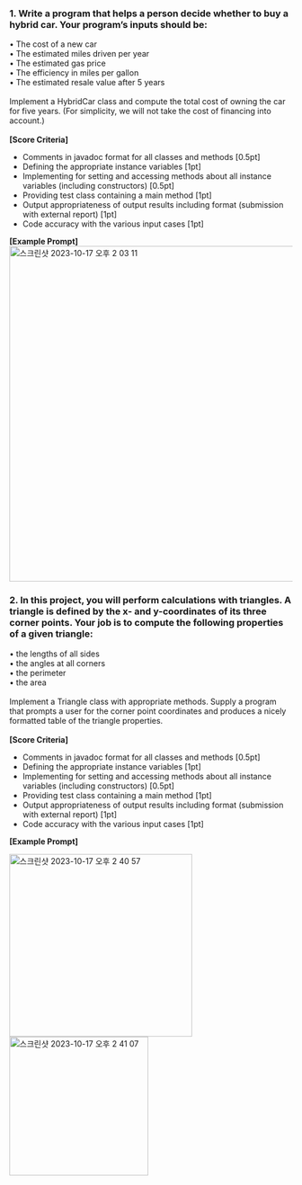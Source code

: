 ### 1. Write a program that helps a person decide whether to buy a hybrid car. Your program’s inputs should be:
• The cost of a new car <br>
• The estimated miles driven per year <br>
• The estimated gas price <br>
• The efficiency in miles per gallon <br>
• The estimated resale value after 5 years <br><br>
Implement a HybridCar class and compute the total cost of owning the car for five years. (For simplicity, we will not take the cost of financing into account.) <br><br>
**[Score Criteria]**
- Comments in javadoc format for all classes and methods [0.5pt]
- Defining the appropriate instance variables [1pt]
- Implementing for setting and accessing methods about all instance variables
(including constructors) [0.5pt]
- Providing test class containing a main method [1pt]
- Output appropriateness of output results including format (submission with external
report) [1pt]
- Code accuracy with the various input cases [1pt]

**[Example Prompt]**
<img width="597" alt="스크린샷 2023-10-17 오후 2 03 11" src="https://github.com/nanami-tomoe/Object_Oriented_Programming/assets/123773613/f69bc528-0bec-4932-b665-6b72ab00878d">


### 2. In this project, you will perform calculations with triangles. A triangle is defined by the x- and y-coordinates of its three corner points. Your job is to compute the following properties of a given triangle:

• the lengths of all sides <br>
• the angles at all corners <br>
• the perimeter <br>
• the area <br><br>
Implement a Triangle class with appropriate methods. Supply a program that
prompts a user for the corner point coordinates and produces a nicely formatted table of the triangle properties.<br><br>
**[Score Criteria]**
- Comments in javadoc format for all classes and methods [0.5pt]
- Defining the appropriate instance variables [1pt]
- Implementing for setting and accessing methods about all instance variables
(including constructors) [0.5pt]
- Providing test class containing a main method [1pt]
- Output appropriateness of output results including format (submission with external
report) [1pt]
- Code accuracy with the various input cases [1pt]

**[Example Prompt]**

<img width="325" alt="스크린샷 2023-10-17 오후 2 40 57" src="https://github.com/nanami-tomoe/Object_Oriented_Programming/assets/123773613/68f4469c-c389-4e2d-a360-c86a18cb007f">
<img width="247" alt="스크린샷 2023-10-17 오후 2 41 07" src="https://github.com/nanami-tomoe/Object_Oriented_Programming/assets/123773613/ba7c4f56-91b7-4577-a943-fc6af546cc7e">
